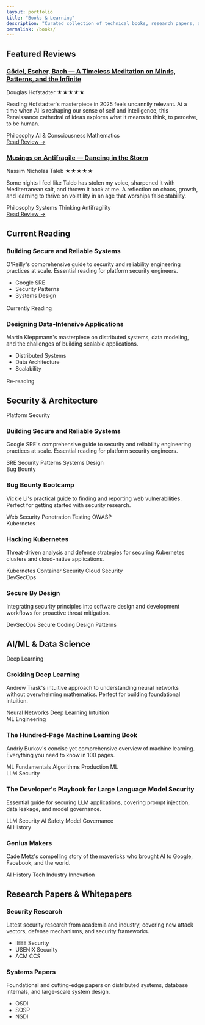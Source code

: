 ```yaml
---
layout: portfolio
title: "Books & Learning"
description: "Curated collection of technical books, research papers, and learning resources"
permalink: /books/
---
```


## Featured Reviews

<div class="featured-reviews">
  <div class="review-card">
    <div class="review-header">
      <h3><a href="/2025/09/14/godel-escher-bach-review/">Gödel, Escher, Bach — A Timeless Meditation on Minds, Patterns, and the Infinite</a></h3>
      <div class="review-meta">
        <span class="review-author">Douglas Hofstadter</span>
        <span class="review-rating">★★★★★</span>
      </div>
    </div>
    <p class="review-excerpt">Reading Hofstadter's masterpiece in 2025 feels uncannily relevant. At a time when AI is reshaping our sense of self and intelligence, this Renaissance cathedral of ideas explores what it means to think, to perceive, to be human.</p>
    <div class="review-tags">
      <span class="tag">Philosophy</span>
      <span class="tag">AI & Consciousness</span>
      <span class="tag">Mathematics</span>
    </div>
    <a href="/2025/09/14/godel-escher-bach-review/" class="btn review-btn">Read Review →</a>
  </div>

  <div class="review-card">
    <div class="review-header">
      <h3><a href="/2025/09/14/antifragile-musings/">Musings on Antifragile — Dancing in the Storm</a></h3>
      <div class="review-meta">
        <span class="review-author">Nassim Nicholas Taleb</span>
        <span class="review-rating">★★★★★</span>
      </div>
    </div>
    <p class="review-excerpt">Some nights I feel like Taleb has stolen my voice, sharpened it with Mediterranean salt, and thrown it back at me. A reflection on chaos, growth, and learning to thrive on volatility in an age that worships false stability.</p>
    <div class="review-tags">
      <span class="tag">Philosophy</span>
      <span class="tag">Systems Thinking</span>
      <span class="tag">Antifragility</span>
    </div>
    <a href="/2025/09/14/antifragile-musings/" class="btn review-btn">Read Review →</a>
  </div>
</div>

## Current Reading

<div class="grid cols-2">
  <div class="card">
    <div class="inner">
      <h3>Building Secure and Reliable Systems</h3>
      <p class="muted">O'Reilly's comprehensive guide to security and reliability engineering practices at scale. Essential reading for platform security engineers.</p>
      <ul class="clean">
        <li>Google SRE</li>
        <li>Security Patterns</li>
        <li>Systems Design</li>
      </ul>
      <div style="margin-top:16px">
        <span class="pill mono">Currently Reading</span>
      </div>
    </div>
  </div>

  <div class="card">
    <div class="inner">
      <h3>Designing Data-Intensive Applications</h3>
      <p class="muted">Martin Kleppmann's masterpiece on distributed systems, data modeling, and the challenges of building scalable applications.</p>
      <ul class="clean">
        <li>Distributed Systems</li>
        <li>Data Architecture</li>
        <li>Scalability</li>
      </ul>
      <div style="margin-top:16px">
        <span class="pill mono">Re-reading</span>
      </div>
    </div>
  </div>
</div>

## Security & Architecture

<div class="project-grid">
  <div class="project-card">
    <div class="project-image">
      <span>Platform Security</span>
    </div>
    <div class="project-content">
      <h3>Building Secure and Reliable Systems</h3>
      <p class="project-description">Google SRE's comprehensive guide to security and reliability engineering practices at scale. Essential reading for platform security engineers.</p>
      <div class="project-tech">
        <span class="chip">SRE</span>
        <span class="chip">Security Patterns</span>
        <span class="chip">Systems Design</span>
      </div>
    </div>
  </div>

  <div class="project-card">
    <div class="project-image">
      <span>Bug Bounty</span>
    </div>
    <div class="project-content">
      <h3>Bug Bounty Bootcamp</h3>
      <p class="project-description">Vickie Li's practical guide to finding and reporting web vulnerabilities. Perfect for getting started with security research.</p>
      <div class="project-tech">
        <span class="chip">Web Security</span>
        <span class="chip">Penetration Testing</span>
        <span class="chip">OWASP</span>
      </div>
    </div>
  </div>

  <div class="project-card">
    <div class="project-image">
      <span>Kubernetes</span>
    </div>
    <div class="project-content">
      <h3>Hacking Kubernetes</h3>
      <p class="project-description">Threat-driven analysis and defense strategies for securing Kubernetes clusters and cloud-native applications.</p>
      <div class="project-tech">
        <span class="chip">Kubernetes</span>
        <span class="chip">Container Security</span>
        <span class="chip">Cloud Security</span>
      </div>
    </div>
  </div>

  <div class="project-card">
    <div class="project-image">
      <span>DevSecOps</span>
    </div>
    <div class="project-content">
      <h3>Secure By Design</h3>
      <p class="project-description">Integrating security principles into software design and development workflows for proactive threat mitigation.</p>
      <div class="project-tech">
        <span class="chip">DevSecOps</span>
        <span class="chip">Secure Coding</span>
        <span class="chip">Design Patterns</span>
      </div>
    </div>
  </div>
</div>

## AI/ML & Data Science

<div class="project-grid">
  <div class="project-card">
    <div class="project-image">
      <span>Deep Learning</span>
    </div>
    <div class="project-content">
      <h3>Grokking Deep Learning</h3>
      <p class="project-description">Andrew Trask's intuitive approach to understanding neural networks without overwhelming mathematics. Perfect for building foundational intuition.</p>
      <div class="project-tech">
        <span class="chip">Neural Networks</span>
        <span class="chip">Deep Learning</span>
        <span class="chip">Intuition</span>
      </div>
    </div>
  </div>

  <div class="project-card">
    <div class="project-image">
      <span>ML Engineering</span>
    </div>
    <div class="project-content">
      <h3>The Hundred-Page Machine Learning Book</h3>
      <p class="project-description">Andriy Burkov's concise yet comprehensive overview of machine learning. Everything you need to know in 100 pages.</p>
      <div class="project-tech">
        <span class="chip">ML Fundamentals</span>
        <span class="chip">Algorithms</span>
        <span class="chip">Production ML</span>
      </div>
    </div>
  </div>

  <div class="project-card">
    <div class="project-image">
      <span>LLM Security</span>
    </div>
    <div class="project-content">
      <h3>The Developer's Playbook for Large Language Model Security</h3>
      <p class="project-description">Essential guide for securing LLM applications, covering prompt injection, data leakage, and model governance.</p>
      <div class="project-tech">
        <span class="chip">LLM Security</span>
        <span class="chip">AI Safety</span>
        <span class="chip">Model Governance</span>
      </div>
    </div>
  </div>

  <div class="project-card">
    <div class="project-image">
      <span>AI History</span>
    </div>
    <div class="project-content">
      <h3>Genius Makers</h3>
      <p class="project-description">Cade Metz's compelling story of the mavericks who brought AI to Google, Facebook, and the world.</p>
      <div class="project-tech">
        <span class="chip">AI History</span>
        <span class="chip">Tech Industry</span>
        <span class="chip">Innovation</span>
      </div>
    </div>
  </div>
</div>

## Research Papers & Whitepapers

<div class="grid cols-2">
  <div class="card">
    <div class="inner">
      <h3>Security Research</h3>
      <p class="muted">Latest security research from academia and industry, covering new attack vectors, defense mechanisms, and security frameworks.</p>
      <ul class="clean">
        <li>IEEE Security</li>
        <li>USENIX Security</li>
        <li>ACM CCS</li>
      </ul>
    </div>
  </div>

  <div class="card">
    <div class="inner">
      <h3>Systems Papers</h3>
      <p class="muted">Foundational and cutting-edge papers on distributed systems, database internals, and large-scale system design.</p>
      <ul class="clean">
        <li>OSDI</li>
        <li>SOSP</li>
        <li>NSDI</li>
      </ul>
    </div>
  </div>
</div>